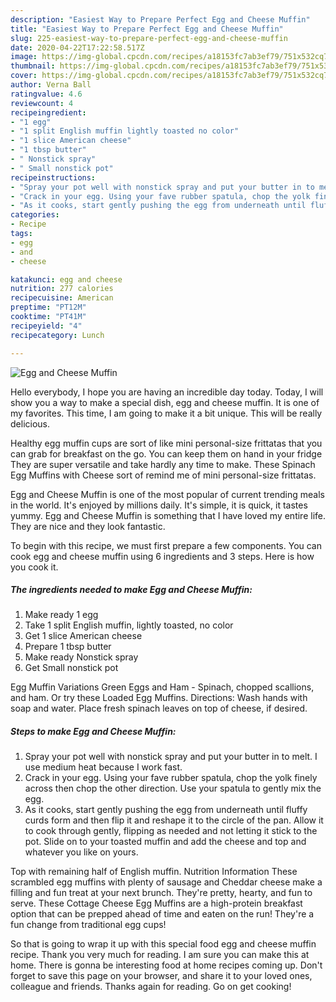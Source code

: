 ```yaml
---
description: "Easiest Way to Prepare Perfect Egg and Cheese Muffin"
title: "Easiest Way to Prepare Perfect Egg and Cheese Muffin"
slug: 225-easiest-way-to-prepare-perfect-egg-and-cheese-muffin
date: 2020-04-22T17:22:58.517Z
image: https://img-global.cpcdn.com/recipes/a18153fc7ab3ef79/751x532cq70/egg-and-cheese-muffin-recipe-main-photo.jpg
thumbnail: https://img-global.cpcdn.com/recipes/a18153fc7ab3ef79/751x532cq70/egg-and-cheese-muffin-recipe-main-photo.jpg
cover: https://img-global.cpcdn.com/recipes/a18153fc7ab3ef79/751x532cq70/egg-and-cheese-muffin-recipe-main-photo.jpg
author: Verna Ball
ratingvalue: 4.6
reviewcount: 4
recipeingredient:
- "1 egg"
- "1 split English muffin lightly toasted no color"
- "1 slice American cheese"
- "1 tbsp butter"
- " Nonstick spray"
- " Small nonstick pot"
recipeinstructions:
- "Spray your pot well with nonstick spray and put your butter in to melt. I use medium heat because I work fast."
- "Crack in your egg. Using your fave rubber spatula, chop the yolk finely across then chop the other direction. Use your spatula to gently mix the egg."
- "As it cooks, start gently pushing the egg from underneath until fluffy curds form and then flip it and reshape it to the circle of the pan. Allow it to cook through gently, flipping as needed and not letting it stick to the pot. Slide on to your toasted muffin and add the cheese and top and whatever you like on yours."
categories:
- Recipe
tags:
- egg
- and
- cheese

katakunci: egg and cheese 
nutrition: 277 calories
recipecuisine: American
preptime: "PT12M"
cooktime: "PT41M"
recipeyield: "4"
recipecategory: Lunch

---
```



![Egg and Cheese Muffin](https://img-global.cpcdn.com/recipes/a18153fc7ab3ef79/751x532cq70/egg-and-cheese-muffin-recipe-main-photo.jpg)

Hello everybody, I hope you are having an incredible day today. Today, I will show you a way to make a special dish, egg and cheese muffin. It is one of my favorites. This time, I am going to make it a bit unique. This will be really delicious.

Healthy egg muffin cups are sort of like mini personal-size frittatas that you can grab for breakfast on the go. You can keep them on hand in your fridge They are super versatile and take hardly any time to make. These Spinach Egg Muffins with Cheese sort of remind me of mini personal-size frittatas.

Egg and Cheese Muffin is one of the most popular of current trending meals in the world. It's enjoyed by millions daily. It's simple, it is quick, it tastes yummy. Egg and Cheese Muffin is something that I have loved my entire life. They are nice and they look fantastic.


To begin with this recipe, we must first prepare a few components. You can cook egg and cheese muffin using 6 ingredients and 3 steps. Here is how you cook it.

<!--inarticleads1-->

##### The ingredients needed to make Egg and Cheese Muffin:

1. Make ready 1 egg
1. Take 1 split English muffin, lightly toasted, no color
1. Get 1 slice American cheese
1. Prepare 1 tbsp butter
1. Make ready  Nonstick spray
1. Get  Small nonstick pot


Egg Muffin Variations Green Eggs and Ham - Spinach, chopped scallions, and ham. Or try these Loaded Egg Muffins. Directions: Wash hands with soap and water. Place fresh spinach leaves on top of cheese, if desired. 

<!--inarticleads2-->

##### Steps to make Egg and Cheese Muffin:

1. Spray your pot well with nonstick spray and put your butter in to melt. I use medium heat because I work fast.
1. Crack in your egg. Using your fave rubber spatula, chop the yolk finely across then chop the other direction. Use your spatula to gently mix the egg.
1. As it cooks, start gently pushing the egg from underneath until fluffy curds form and then flip it and reshape it to the circle of the pan. Allow it to cook through gently, flipping as needed and not letting it stick to the pot. Slide on to your toasted muffin and add the cheese and top and whatever you like on yours.


Top with remaining half of English muffin. Nutrition Information These scrambled egg muffins with plenty of sausage and Cheddar cheese make a filling and fun treat at your next brunch. They&#39;re pretty, hearty, and fun to serve. These Cottage Cheese Egg Muffins are a high-protein breakfast option that can be prepped ahead of time and eaten on the run! They&#39;re a fun change from traditional egg cups! 

So that is going to wrap it up with this special food egg and cheese muffin recipe. Thank you very much for reading. I am sure you can make this at home. There is gonna be interesting food at home recipes coming up. Don't forget to save this page on your browser, and share it to your loved ones, colleague and friends. Thanks again for reading. Go on get cooking!
